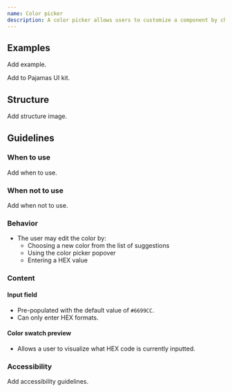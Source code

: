 ```yaml
---
name: Color picker
description: A color picker allows users to customize a component by choosing a color option. It is only available in instances where a user is adding bespoke content that needs to be differentiated.
---
```


## Examples

<todo>Add example.</todo>

<todo>Add to Pajamas UI kit.</todo>

## Structure

<todo>Add structure image.</todo>

## Guidelines

### When to use

<todo>Add when to use.</todo>

### When not to use

<todo>Add when not to use.</todo>

### Behavior

- The user may edit the color by:
  - Choosing a new color from the list of suggestions
  - Using the color picker popover
  - Entering a HEX value

### Content

#### Input field

- Pre-populated with the default value of `#6699CC`.
- Can only enter HEX formats.

#### Color swatch preview

- Allows a user to visualize what HEX code is currently inputted.

### Accessibility

<todo>Add accessibility guidelines.</todo>
